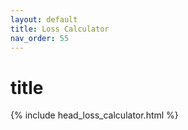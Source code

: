 ```yaml
---
layout: default
title: Loss Calculator 
nav_order: 55
---
```

# title

<div class="calculator">
  {% include head_loss_calculator.html %}
</div>
